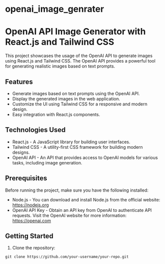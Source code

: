# openai_image_genrater
# OpenAI API Image Generator with React.js and Tailwind CSS

This project showcases the usage of the OpenAI API to generate images using React.js and Tailwind CSS. The OpenAI API provides a powerful tool for generating realistic images based on text prompts.

## Features

- Generate images based on text prompts using the OpenAI API.
- Display the generated images in the web application.
- Customize the UI using Tailwind CSS for a responsive and modern design.
- Easy integration with React.js components.

## Technologies Used

- React.js - A JavaScript library for building user interfaces.
- Tailwind CSS - A utility-first CSS framework for building modern designs.
- OpenAI API - An API that provides access to OpenAI models for various tasks, including image generation.

## Prerequisites

Before running the project, make sure you have the following installed:

- Node.js - You can download and install Node.js from the official website: https://nodejs.org
- OpenAI API Key - Obtain an API key from OpenAI to authenticate API requests. Visit the OpenAI website for more information: https://openai.com

## Getting Started

1. Clone the repository:

```shell
git clone https://github.com/your-username/your-repo.git
